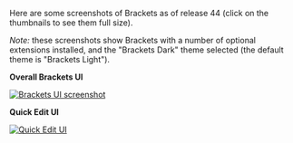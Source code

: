 Here are some screenshots of Brackets as of release 44 (click on the thumbnails to see them full size).

_Note:_ these screenshots show Brackets with a number of optional extensions installed, and the "Brackets Dark" theme selected (the default theme is "Brackets Light").

**Overall Brackets UI**

[![Brackets UI screenshot](https://github.com/adobe/brackets/wiki/screenshots/brackets-ui-thumb.jpg)](https://github.com/adobe/brackets/wiki/screenshots/brackets-ui.png)

**Quick Edit UI**

[![Quick Edit UI](https://github.com/adobe/brackets/wiki/screenshots/brackets-quick-edit-thumb.jpg)](https://github.com/adobe/brackets/wiki/screenshots/brackets-quick-edit.png)
